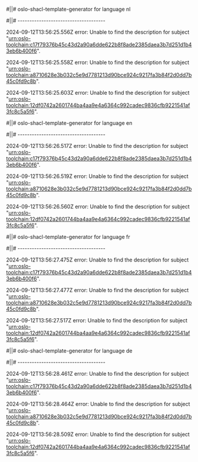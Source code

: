 #||# oslo-shacl-template-generator for language nl  

#||# -------------------------------------  

2024-09-12T13:56:25.556Z error: Unable to find the description for subject "[urn:oslo-toolchain:c17f79376b45c43d2a90a6dde622b8f8ade2385daea3b7d251d1b43eb6b400f6](all-cultuurenjeugdinfrastructuur-ap.jsonld#L2964)".

2024-09-12T13:56:25.558Z error: Unable to find the description for subject "[urn:oslo-toolchain:a8710628e3b032c5e9d7781213d90bce924c9217fa3b84f2d0dd7b45c0fd9c8b](all-cultuurenjeugdinfrastructuur-ap.jsonld#L2995)".

2024-09-12T13:56:25.603Z error: Unable to find the description for subject "[urn:oslo-toolchain:12df0742a2601744ba4aa9e4a6364c992cadec9836cfb9221541af3fc8c5a5f6](all-cultuurenjeugdinfrastructuur-ap.jsonld#L8260)".

#||# oslo-shacl-template-generator for language en  

#||# -------------------------------------  

2024-09-12T13:56:26.517Z error: Unable to find the description for subject "[urn:oslo-toolchain:c17f79376b45c43d2a90a6dde622b8f8ade2385daea3b7d251d1b43eb6b400f6](all-cultuurenjeugdinfrastructuur-ap.jsonld#L2964)".

2024-09-12T13:56:26.519Z error: Unable to find the description for subject "[urn:oslo-toolchain:a8710628e3b032c5e9d7781213d90bce924c9217fa3b84f2d0dd7b45c0fd9c8b](all-cultuurenjeugdinfrastructuur-ap.jsonld#L2995)".

2024-09-12T13:56:26.560Z error: Unable to find the description for subject "[urn:oslo-toolchain:12df0742a2601744ba4aa9e4a6364c992cadec9836cfb9221541af3fc8c5a5f6](all-cultuurenjeugdinfrastructuur-ap.jsonld#L8260)".

#||# oslo-shacl-template-generator for language fr  

#||# -------------------------------------  

2024-09-12T13:56:27.475Z error: Unable to find the description for subject "[urn:oslo-toolchain:c17f79376b45c43d2a90a6dde622b8f8ade2385daea3b7d251d1b43eb6b400f6](all-cultuurenjeugdinfrastructuur-ap.jsonld#L2964)".

2024-09-12T13:56:27.477Z error: Unable to find the description for subject "[urn:oslo-toolchain:a8710628e3b032c5e9d7781213d90bce924c9217fa3b84f2d0dd7b45c0fd9c8b](all-cultuurenjeugdinfrastructuur-ap.jsonld#L2995)".

2024-09-12T13:56:27.517Z error: Unable to find the description for subject "[urn:oslo-toolchain:12df0742a2601744ba4aa9e4a6364c992cadec9836cfb9221541af3fc8c5a5f6](all-cultuurenjeugdinfrastructuur-ap.jsonld#L8260)".

#||# oslo-shacl-template-generator for language de  

#||# -------------------------------------  

2024-09-12T13:56:28.461Z error: Unable to find the description for subject "[urn:oslo-toolchain:c17f79376b45c43d2a90a6dde622b8f8ade2385daea3b7d251d1b43eb6b400f6](all-cultuurenjeugdinfrastructuur-ap.jsonld#L2964)".

2024-09-12T13:56:28.464Z error: Unable to find the description for subject "[urn:oslo-toolchain:a8710628e3b032c5e9d7781213d90bce924c9217fa3b84f2d0dd7b45c0fd9c8b](all-cultuurenjeugdinfrastructuur-ap.jsonld#L2995)".

2024-09-12T13:56:28.509Z error: Unable to find the description for subject "[urn:oslo-toolchain:12df0742a2601744ba4aa9e4a6364c992cadec9836cfb9221541af3fc8c5a5f6](all-cultuurenjeugdinfrastructuur-ap.jsonld#L8260)".

